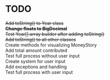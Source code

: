 # TODO
~~Add toString() to Year class~~  
~~**Change floats to BigDecimal**~~  
~~Test Year[] array builder after adding toString()~~  
~~Add toString() to all other classes~~  
Create methods for visualizing MoneyStory  
Add total amount contributed  
Test full process without user input  
Create system for user input  
Add exceptions and handling  
Test full process with user input  
